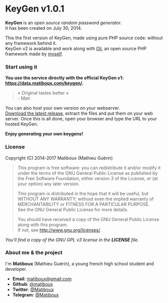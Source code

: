 # KeyGen v1.0.1

**KeyGen** is an *open source random password generator*.  
It has been created on July 30, 2014.

This the first version of KeyGen, made using pure PHP source code: without any framework behind it.  
KeyGen v2 is available and work along with [Oli](https://github.com/OliFramework/Oli), an open source PHP framework made by [myself](https://github.com/matiboux/).

### Start using it

**You use the service directly with the official KeyGen v1: https://data.matiboux.com/keygen/.**

> « Original tastes better »  
>  \- Mati

You can also host your own version on your webserver.  
[Download the latest release](https://github.com/matiboux/KeyGen-v1/releases/latest), extract the files and put them on your web server. Once this is all done, open your browser and type the URL to your hosted KeyGen.

**Enjoy generating your own keygens!**

### License

Copyright (C) 2014-2017 Matiboux (Mathieu Guérin)
> This program is free software: you can redistribute it and/or modify it under the terms of the GNU General Public License as published by the Free Software Foundation, either version 3 of the License, or (at your option) any later version.
> 
> This program is distributed in the hope that it will be useful, but WITHOUT ANY WARRANTY; without even the implied warranty of MERCHANTABILITY or FITNESS FOR A PARTICULAR PURPOSE.  
See the GNU General Public License for more details.
> 
> You should have received a copy of the GNU General Public License along with this program.  
If not, see <http://www.gnu.org/licenses/>.

*You'll find a copy of the GNU GPL v3 license in the **LICENSE** file.*

### About me & the project

I'm **Matiboux** (Mathieu Guérin), a young french high school student and developer.
 - **Email**: [matiboux@gmail.com](mailto:matiboux@gmail.com)
 - **Github**: [@matiboux](https://github.com/Matiboux)
 - **Twitter**: [@Matiboux](https://twitter.com/Matiboux)
 - **Telegram**: [@Matiboux](https://t.me/Matiboux)